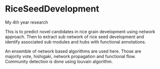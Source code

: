 # RiceSeedDevelopment
My 4th year research

This is to predict novel candidates in rice grain development using network approach. Then to extract sub network of rice seed development and identify associated sub modules and hubs with functional annotations. 

An ensemble of network based algorithms are used here. Those are majority vote, hishigaki, network propagation and functional flow. Community detection is done using louvain algorithm.
